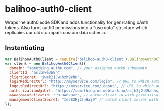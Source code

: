 # balihoo-auth0-client
Wraps the auth0 node SDK and adds functionality for generating oAuth tokens.  Also turns auth0 permissions into a "userdata" structure which replicates our old stormpath custom data schema.

## Instantiating
```js
var BalihooAuth0Client = require('balihoo-auth0-client').BalihooAuth0Client;
var client = new BalihooAuth0Client({
  domain: "something.auth0.com", // your assigned auth0 subdomain
  clientId: "aslknweJWEh",
  clientSecret: "jwek2jJwshzh9zhH",
  loginRedirectUrl: "https://myservice.com/login", // URL to which auth0 should redirect on successful login
  logoutRedirectUrl: "https://myservice.com/logout", // URL to which auth0 should redirect on successful logout
  authorizationApiUrl: "https://something.us.webtask.io/asjh3j2h39ahhs/api", // URL to the auth0 authorization extension API
  managementClientId: "P3JHWh28xz", // auth0 client ID with permissions to perform management activities on the auth0 API
  managementClientSecret: "Ies82Hj29nHaj9" // auth0 client secret with permissions to perform management activities on the auth0 API
});
```
